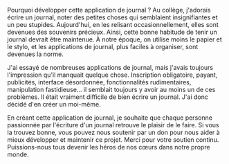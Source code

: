 Pourquoi développer cette application de journal ? Au collège, j'adorais écrire un journal, noter des petites choses qui semblaient insignifiantes et un peu stupides. Aujourd'hui, en les relisant occasionnellement, elles sont devenues des souvenirs précieux. Ainsi, cette bonne habitude de tenir un journal devrait être maintenue. À notre époque, on utilise moins le papier et le stylo, et les applications de journal, plus faciles à organiser, sont devenues la norme.

J'ai essayé de nombreuses applications de journal, mais j'avais toujours l'impression qu'il manquait quelque chose. Inscription obligatoire, payant, publicités, interface désordonnée, fonctionnalités rudimentaires, manipulation fastidieuse... il semblait toujours y avoir au moins un de ces problèmes. Il était vraiment difficile de bien écrire un journal. J'ai donc décidé d'en créer un moi-même.

En créant cette application de journal, je souhaite que chaque personne passionnée par l'écriture d'un journal retrouve le plaisir de le faire. Si vous la trouvez bonne, vous pouvez nous soutenir par un don pour nous aider à mieux développer et maintenir ce projet. Merci pour votre soutien continu. Puissions-nous tous devenir les héros de nos cœurs dans notre propre monde.
